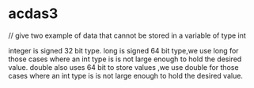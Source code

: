 # acdas3
// give two example of data that cannot be stored in a variable of type int

integer is signed 32 bit type.
long is signed 64 bit type,we use long for those cases where an int type is is not large enough to hold the desired value.
double also uses 64 bit to store values ,we use double for those cases where an int type is is not large enough to hold the desired value.
